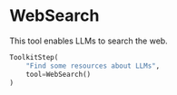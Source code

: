 # WebSearch

This tool enables LLMs to search the web.

```python
ToolkitStep(
    "Find some resources about LLMs",
    tool=WebSearch()
)
```